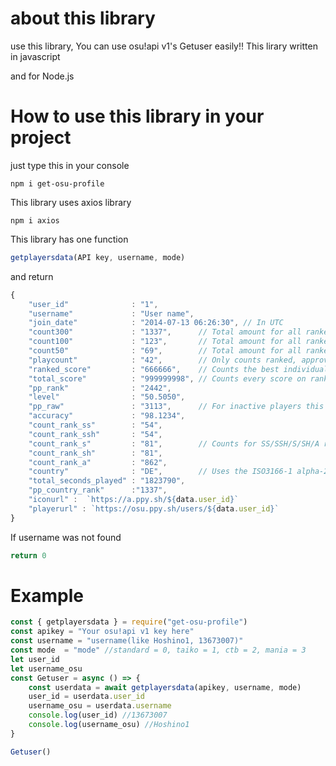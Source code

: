 # about this library

use this library, You can use osu!api v1's Getuser easily!!
This lirary written in javascript

and for Node.js

# How to use this library in your project

just type this in your console

```
npm i get-osu-profile
```

This library uses axios library

```
npm i axios
```

This library has one function

```javascript
getplayersdata(API key, username, mode)
```

and return
```javascript
{
    "user_id"              : "1",
    "username"             : "User name",
    "join_date"            : "2014-07-13 06:26:30", // In UTC
    "count300"             : "1337",      // Total amount for all ranked, approved, and loved beatmaps played
    "count100"             : "123",       // Total amount for all ranked, approved, and loved beatmaps played
    "count50"              : "69",        // Total amount for all ranked, approved, and loved beatmaps played
    "playcount"            : "42",        // Only counts ranked, approved, and loved beatmaps
    "ranked_score"         : "666666",    // Counts the best individual score on each ranked, approved, and loved beatmaps
    "total_score"          : "999999998", // Counts every score on ranked, approved, and loved beatmaps
    "pp_rank"              : "2442",
    "level"                : "50.5050",
    "pp_raw"               : "3113",      // For inactive players this will be 0 to purge them from leaderboards
    "accuracy"             : "98.1234",
    "count_rank_ss"        : "54",
    "count_rank_ssh"       : "54",
    "count_rank_s"         : "81",        // Counts for SS/SSH/S/SH/A ranks on maps
    "count_rank_sh"        : "81",
    "count_rank_a"         : "862",    
    "country"              : "DE",        // Uses the ISO3166-1 alpha-2 country code naming. See this for more information: https://en.wikipedia.org/wiki/ISO_3166-1_alpha-2)
    "total_seconds_played" : "1823790",
    "pp_country_rank"      :"1337",  
    "iconurl" :  `https://a.ppy.sh/${data.user_id}`
    "playerurl" : `https://osu.ppy.sh/users/${data.user_id}`
}
```

If username was not found
```js
return 0
```
# Example

```javascript
const { getplayersdata } = require("get-osu-profile")
const apikey = "Your osu!api v1 key here"
const username = "username(like Hoshino1, 13673007)"
const mode  = "mode" //standard = 0, taiko = 1, ctb = 2, mania = 3
let user_id
let username_osu
const Getuser = async () => {
    const userdata = await getplayersdata(apikey, username, mode)
    user_id = userdata.user_id
    username_osu = userdata.username
    console.log(user_id) //13673007
    console.log(username_osu) //Hoshino1
}

Getuser()
```
